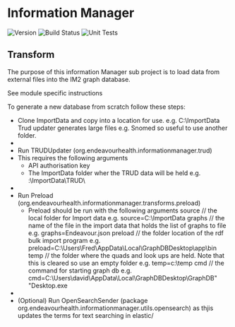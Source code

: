 # Information Manager

![Version](https://s3.eu-west-2.amazonaws.com/endeavour-codebuild/badges/InformationManager/version.svg)
![Build Status](https://s3.eu-west-2.amazonaws.com/endeavour-codebuild/badges/InformationManager/build.svg)
![Unit Tests](https://s3.eu-west-2.amazonaws.com/endeavour-codebuild/badges/InformationManager/unit-test.svg)

## Transform

The purpose of this information Manager sub project is to load data from external files into the IM2 graph database.

See module specific instructions

To generate a new database from scratch follow these steps:
- Clone ImportData  and copy into a location for use. e.g. C:\ImportData Trud updater generates large files e.g. Snomed so useful to use another folder.
- 
- Run TRUDUpdater (org.endeavourhealth.informationmanager.trud)
- This requires the following arguments
  - API authorisation key
  - The ImportData folder wher the TRUD data will be held  e.g. :\ImportData\TRUD\
- 
- Run Preload (org.endeavourhealth.informationmanager.transforms.preload)
  - Preload should be run with the following arguments
      source // the local folder for Import data    e.g. source=C:\ImportData
      graphs // the name of the file in the import data that holds the list of graphs to file e.g. graphs=Endeavour.json
      preload  // the folder location of the rdf bulk import program   e.g. preload=C:\Users\Fred\AppData\Local\GraphDBDesktop\app\bin
      temp  // the folder where the quads  and look ups are held. Note that this is cleared so use an empty folder   e.g. temp=c:\temp
      cmd // the command for starting graph db  e.g. cmd=C:\Users\david\AppData\Local\GraphDBDesktop\GraphDB" "Desktop.exe
- 
- (Optional) Run OpenSearchSender (package org.endeavourhealth.informationmanager.utils.opensearch) as thjis updates the terms for text searching in elastic/
